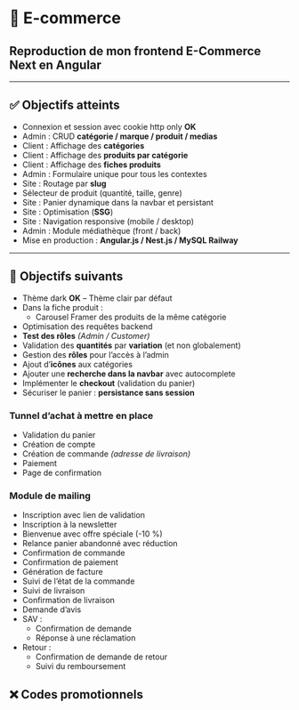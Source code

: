 # 🛒 E-commerce

## Reproduction de mon frontend E-Commerce Next en Angular

---

## ✅ Objectifs atteints

- Connexion et session avec cookie http only **OK**
- Admin : CRUD **catégorie / marque / produit / medias**
- Client : Affichage des **catégories**
- Client : Affichage des **produits par catégorie**
- Client : Affichage des **fiches produits**
- Admin : Formulaire unique pour tous les contextes
- Site : Routage par **slug**
- Sélecteur de produit (quantité, taille, genre)
- Site : Panier dynamique dans la navbar et persistant
- Site : Optimisation (**SSG**)
- Site : Navigation responsive (mobile / desktop)
- Admin : Module médiathèque (front / back)
- Mise en production : **Angular.js / Nest.js / MySQL Railway**

---

## 🚧 Objectifs suivants

- Thème dark **OK** – Thème clair par défaut
- Dans la fiche produit :
  - Carousel Framer des produits de la même catégorie
- Optimisation des requêtes backend
- **Test des rôles** *(Admin / Customer)*
- Validation des **quantités** par **variation** (et non globalement)
- Gestion des **rôles** pour l’accès à l’admin
- Ajout d’**icônes** aux catégories
- Ajouter une **recherche dans la navbar** avec autocomplete
- Implémenter le **checkout** (validation du panier)
- Sécuriser le panier : **persistance sans session**
  
### Tunnel d’achat à mettre en place

- Validation du panier
- Création de compte
- Création de commande *(adresse de livraison)*
- Paiement
- Page de confirmation

### Module de mailing

- Inscription avec lien de validation
- Inscription à la newsletter
- Bienvenue avec offre spéciale (-10 %)
- Relance panier abandonné avec réduction
- Confirmation de commande
- Confirmation de paiement
- Génération de facture
- Suivi de l’état de la commande
- Suivi de livraison
- Confirmation de livraison
- Demande d’avis
- SAV :
  - Confirmation de demande
  - Réponse à une réclamation
- Retour :
  - Confirmation de demande de retour
  - Suivi du remboursement

## ❌ Codes promotionnels
